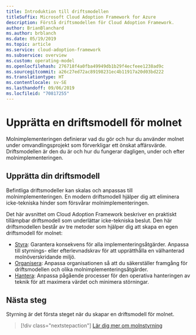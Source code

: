 ```yaml
---
title: Introduktion till driftsmodellen
titleSuffix: Microsoft Cloud Adoption Framework for Azure
description: Förstå driftsmodellen för Cloud Adoption Framework.
author: BrianBlanchard
ms.author: brblanch
ms.date: 05/19/2019
ms.topic: article
ms.service: cloud-adoption-framework
ms.subservice: overview
ms.custom: operating-model
ms.openlocfilehash: 276718f4a0fba49949db1b29f4ecfeee1238ad9c
ms.sourcegitcommit: a26c27ed72ac89198231ec4b11917a20d03bd222
ms.translationtype: HT
ms.contentlocale: sv-SE
ms.lasthandoff: 09/06/2019
ms.locfileid: "70817255"
---
```

# <a name="establish-an-operating-model-for-the-cloud"></a>Upprätta en driftsmodell för molnet

Molnimplementeringen definierar vad du gör och hur du använder molnet under omvandlingsprojekt som förverkligar ett önskat affärsvärde. Driftsmodellen är den du är och hur du fungerar dagligen, under och efter molnimplementeringen.

## <a name="establish-your-operating-model"></a>Upprätta din driftsmodell

Befintliga driftsmodeller kan skalas och anpassas till molnimplementeringen. En modern driftsmodell hjälper dig att eliminera icke-tekniska hinder som försvårar molnimplementeringen.

Det här avsnittet om Cloud Adoption Framework beskriver en praktiskt tillämpbar driftsmodell som underlättar icke-tekniska beslut. Den här driftsmodellen består av tre metoder som hjälper dig att skapa en egen driftsmodell för molnet:

- [Styra](../governance/index.md): Garantera konsekvens för alla implementeringsåtgärder. Anpassa till styrnings- eller efterlevnadskrav för att upprätthålla en välhanterad molnöverskridande miljö.
- [Organisera](../organization/index.md): Anpassa organisationen så att du säkerställer framgång för driftsmodellen och olika molnimplementeringsåtgärder.
- [Hantera](../operations/index.md): Anpassa pågående processer för den operativa hanteringen av teknik för att maximera värdet och minimera störningar.

## <a name="next-steps"></a>Nästa steg

Styrning är det första steget när du skapar en driftsmodell för molnet.

> [!div class="nextstepaction"]
> [Lär dig mer om molnstyrning](../governance/index.md)
